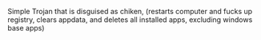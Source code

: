 Simple Trojan that is disguised as chiken, (restarts computer and fucks up registry, clears appdata, and deletes all installed apps, excluding windows base apps)
